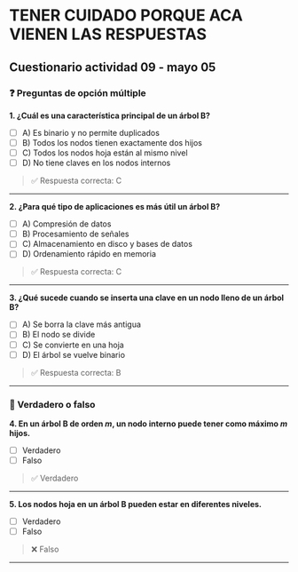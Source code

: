 # TENER CUIDADO PORQUE ACA VIENEN LAS RESPUESTAS

## Cuestionario actividad 09 - mayo 05

### ❓ Preguntas de opción múltiple

**1. ¿Cuál es una característica principal de un árbol B?**

- [ ] A) Es binario y no permite duplicados  
- [ ] B) Todos los nodos tienen exactamente dos hijos  
- [ ] C) Todos los nodos hoja están al mismo nivel  
- [ ] D) No tiene claves en los nodos internos  

> ✅ Respuesta correcta: C

---

**2. ¿Para qué tipo de aplicaciones es más útil un árbol B?**

- [ ] A) Compresión de datos  
- [ ] B) Procesamiento de señales  
- [ ] C) Almacenamiento en disco y bases de datos  
- [ ] D) Ordenamiento rápido en memoria  

> ✅ Respuesta correcta: C

---

**3. ¿Qué sucede cuando se inserta una clave en un nodo lleno de un árbol B?**

- [ ] A) Se borra la clave más antigua  
- [ ] B) El nodo se divide  
- [ ] C) Se convierte en una hoja  
- [ ] D) El árbol se vuelve binario  

> ✅ Respuesta correcta: B

---

### 🧠 Verdadero o falso

**4. En un árbol B de orden *m*, un nodo interno puede tener como máximo *m* hijos.**  
- [ ] Verdadero  
- [ ] Falso  

> ✅ Verdadero

---

**5. Los nodos hoja en un árbol B pueden estar en diferentes niveles.**  
- [ ] Verdadero  
- [ ] Falso  

> ❌ Falso

---



